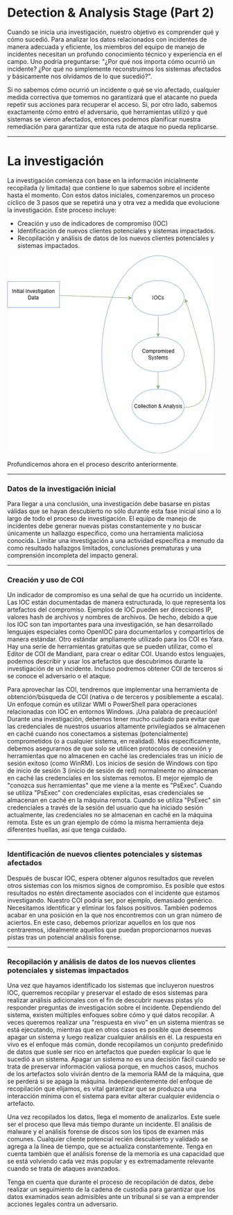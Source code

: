 # Detection & Analysis Stage (Part 2)

Cuando se inicia una investigación, nuestro objetivo es comprender qué y cómo sucedió. Para analizar los datos relacionados con incidentes de manera adecuada y eficiente, los miembros del equipo de manejo de incidentes necesitan un profundo conocimiento técnico y experiencia en el campo. Uno podría preguntarse: "¿Por qué nos importa cómo ocurrió un incidente? ¿Por qué no simplemente reconstruimos los sistemas afectados y básicamente nos olvidamos de lo que sucedió?".

Si no sabemos cómo ocurrió un incidente o qué se vio afectado, cualquier medida correctiva que tomemos no garantizará que el atacante no pueda repetir sus acciones para recuperar el acceso. Si, por otro lado, sabemos exactamente cómo entró el adversario, qué herramientas utilizó y qué sistemas se vieron afectados, entonces podemos planificar nuestra remediación para garantizar que esta ruta de ataque no pueda replicarse.

---

# **La investigación**

La investigación comienza con base en la información inicialmente recopilada (y limitada) que contiene lo que sabemos sobre el incidente hasta el momento. Con estos datos iniciales, comenzaremos un proceso cíclico de 3 pasos que se repetirá una y otra vez a medida que evolucione la investigación. Este proceso incluye:

- Creación y uso de indicadores de compromiso (IOC)
- Identificación de nuevos clientes potenciales y sistemas impactados.
- Recopilación y análisis de datos de los nuevos clientes potenciales y sistemas impactados.

![](investigation_new.webp)

Profundicemos ahora en el proceso descrito anteriormente.

---

### **Datos de la investigación inicial**

Para llegar a una conclusión, una investigación debe basarse en pistas válidas que se hayan descubierto no sólo durante esta fase inicial sino a lo largo de todo el proceso de investigación. El equipo de manejo de incidentes debe generar nuevas pistas constantemente y no buscar únicamente un hallazgo específico, como una herramienta maliciosa conocida. Limitar una investigación a una actividad específica a menudo da como resultado hallazgos limitados, conclusiones prematuras y una comprensión incompleta del impacto general.

---

### **Creación y uso de COI**

Un indicador de compromiso es una señal de que ha ocurrido un incidente. Las IOC están documentadas de manera estructurada, lo que representa los artefactos del compromiso. Ejemplos de IOC pueden ser direcciones IP, valores hash de archivos y nombres de archivos. De hecho, debido a que los IOC son tan importantes para una investigación, se han desarrollado lenguajes especiales como OpenIOC para documentarlos y compartirlos de manera estándar. Otro estándar ampliamente utilizado para los COI es Yara. Hay una serie de herramientas gratuitas que se pueden utilizar, como el Editor de COI de Mandiant, para crear o editar COI. Usando estos lenguajes, podemos describir y usar los artefactos que descubrimos durante la investigación de un incidente. Incluso podremos obtener COI de terceros si se conoce el adversario o el ataque.

Para aprovechar las COI, tendremos que implementar una herramienta de obtención/búsqueda de COI (nativa o de terceros y posiblemente a escala). Un enfoque común es utilizar WMI o PowerShell para operaciones relacionadas con IOC en entornos Windows. ¡Una palabra de precaución! Durante una investigación, debemos tener mucho cuidado para evitar que las credenciales de nuestros usuarios altamente privilegiados se almacenen en caché cuando nos conectamos a sistemas (potencialmente) comprometidos (o a cualquier sistema, en realidad). Más específicamente, debemos asegurarnos de que solo se utilicen protocolos de conexión y herramientas que no almacenen en caché las credenciales tras un inicio de sesión exitoso (como WinRM). Los inicios de sesión de Windows con tipo de inicio de sesión 3 (inicio de sesión de red) normalmente no almacenan en caché las credenciales en los sistemas remotos. El mejor ejemplo de "conozca sus herramientas" que me viene a la mente es "PsExec". Cuando se utiliza "PsExec" con credenciales explícitas, esas credenciales se almacenan en caché en la máquina remota. Cuando se utiliza "PsExec" sin credenciales a través de la sesión del usuario que ha iniciado sesión actualmente, las credenciales no se almacenan en caché en la máquina remota. Este es un gran ejemplo de cómo la misma herramienta deja diferentes huellas, así que tenga cuidado.

---

### **Identificación de nuevos clientes potenciales y sistemas afectados**

Después de buscar IOC, espera obtener algunos resultados que revelen otros sistemas con los mismos signos de compromiso. Es posible que estos resultados no estén directamente asociados con el incidente que estamos investigando. Nuestro COI podría ser, por ejemplo, demasiado genérico. Necesitamos identificar y eliminar los falsos positivos. También podemos acabar en una posición en la que nos encontremos con un gran número de aciertos. En este caso, debemos priorizar aquellos en los que nos centraremos, idealmente aquellos que puedan proporcionarnos nuevas pistas tras un potencial análisis forense.

---

### **Recopilación y análisis de datos de los nuevos clientes potenciales y sistemas impactados**

Una vez que hayamos identificado los sistemas que incluyeron nuestros IOC, querremos recopilar y preservar el estado de esos sistemas para realizar análisis adicionales con el fin de descubrir nuevas pistas y/o responder preguntas de investigación sobre el incidente. Dependiendo del sistema, existen múltiples enfoques sobre cómo y qué datos recopilar. A veces queremos realizar una "respuesta en vivo" en un sistema mientras se está ejecutando, mientras que en otros casos es posible que deseemos apagar un sistema y luego realizar cualquier análisis en él. La respuesta en vivo es el enfoque más común, donde recopilamos un conjunto predefinido de datos que suele ser rico en artefactos que pueden explicar lo que le sucedió a un sistema. Apagar un sistema no es una decisión fácil cuando se trata de preservar información valiosa porque, en muchos casos, muchos de los artefactos solo vivirán dentro de la memoria RAM de la máquina, que se perderá si se apaga la máquina. Independientemente del enfoque de recopilación que elijamos, es vital garantizar que se produzca una interacción mínima con el sistema para evitar alterar cualquier evidencia o artefacto.

Una vez recopilados los datos, llega el momento de analizarlos. Este suele ser el proceso que lleva más tiempo durante un incidente. El análisis de malware y el análisis forense de discos son los tipos de examen más comunes. Cualquier cliente potencial recién descubierto y validado se agrega a la línea de tiempo, que se actualiza constantemente. Tenga en cuenta también que el análisis forense de la memoria es una capacidad que se está volviendo cada vez más popular y es extremadamente relevante cuando se trata de ataques avanzados.

Tenga en cuenta que durante el proceso de recopilación de datos, debe realizar un seguimiento de la cadena de custodia para garantizar que los datos examinados sean admisibles ante un tribunal si se van a emprender acciones legales contra un adversario.